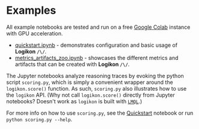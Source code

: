 # Examples

All example notebooks are tested and run on a free [Google Colab](https://colab.research.google.com/) instance with GPU acceleration.

* [quickstart.ipynb](./quickstart.ipynb) - demonstrates configuration and basic usage of **Logikon `/\/`**.
* [metrics_artifacts_zoo.ipynb](./metrics_artifacts_zoo.ipynb) - showcases the different metrics and artifacts that can be created with **Logikon `/\/`**.

The Jupyter notebooks analyze reasoning traces by evoking the python script `scoring.py`, which is simply a convenient wrapper around the `logikon.score()` function. As such, `scoring.py` also illustrates how to use the `logikon` API. (Why not call `logikon.score()` directly from Jupyter notebooks? Doesn't work as `logikon` is built with [`LMQL`](https://lmql.ai).)

For more info on how to use `scoring.py`, see the [Quickstart](./quickstart.ipynb) notebook or run `python scoring.py --help`.

